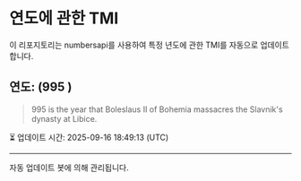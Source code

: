 
# 연도에 관한 TMI

이 리포지토리는 numbersapi를 사용하여 특정 년도에 관한 TMI를 자동으로 업데이트합니다.

## 연도: (995 )
> 995 is the year that Boleslaus II of Bohemia massacres the Slavnik's dynasty at Libice.

⏳ 업데이트 시간: 2025-09-16 18:49:13 (UTC)

---
자동 업데이트 봇에 의해 관리됩니다.
